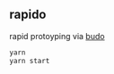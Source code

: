 ## rapido

rapid protoyping via [budo](https://github.com/mattdesl/budo/)

```bash
yarn
yarn start
```
